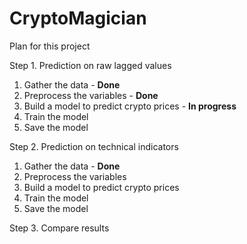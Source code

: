 # CryptoMagician

Plan for this project

Step 1. Prediction on raw lagged values
1. Gather the data - **Done**
2. Preprocess the variables  - **Done**
3. Build a model to predict crypto prices - **In progress**
5. Train the model
6. Save the model

Step 2. Prediction on technical indicators
1. Gather the data - **Done**
2. Preprocess the variables
3. Build a model to predict crypto prices
5. Train the model
6. Save the model

Step 3. Compare results
